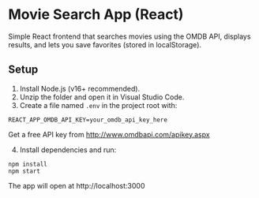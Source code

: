 # Movie Search App (React)

Simple React frontend that searches movies using the OMDB API, displays results, and lets you save favorites (stored in localStorage).

## Setup
1. Install Node.js (v16+ recommended).
2. Unzip the folder and open it in Visual Studio Code.
3. Create a file named `.env` in the project root with:

```
REACT_APP_OMDB_API_KEY=your_omdb_api_key_here
```

Get a free API key from http://www.omdbapi.com/apikey.aspx

4. Install dependencies and run:

```
npm install
npm start
```

The app will open at http://localhost:3000

